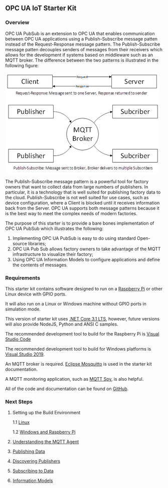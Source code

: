 ## OPC UA IoT Starter Kit
### Overview
OPC UA PubSub is an extension to OPC UA that enables communication between OPC UA applications using a Publish-Subscribe message patten instead of the Request-Response message pattern. The Publish-Subscribe message patten decouples senders of messages from their receivers which allows for the development if systems based on middleware such as an MQTT broker.  The difference between the two patterns is illustrated in the following figure:

![PubSub Overview](docs/images/image001.png "OPC UA IoT Starter Kit Context")

The Publish-Subscribe message pattern is a powerful tool for factory owners that want to collect data from large numbers of publishers. In particular, it is a technology that is well suited for publishing factory data to the cloud. Publish-Subscribe is not well suited for use cases, such as device configuration, where a Client is blocked until it receives information back from the Server. OPC UA supports both message patterns because it is the best way to meet the complex needs of modern factories. 

The purpose of this starter is to provide a bare bones implementation of OPC UA PubSub which illustrates the following:
1) Implementing OPC UA PubSub is easy to do using standard Open-source libraries;
2) OPC UA Pub Sub allows factory owners to take advantage of the MQTT infrastructure to visualize their factory;
3) Using OPC UA Information Models to configure applications and define the contents of messages. 

### Requirements
This starter kit contains software designed to run on a [Raspberry Pi](https://www.raspberrypi.org/products/raspberry-pi-4-model-b/) or other Linux device with GPIO ports.  

It will also run on a Linux or Windows machine without GPIO ports in simulation mode. 

This version of starter kit uses [.NET Core 3.1 LTS](https://dotnet.microsoft.com/download/dotnet/3.1), however, future versions will also provide NodeJS, Python and ANSI C samples. 

The recommended development tool to build for the Raspberry Pi is [Visual Studio Code](https://code.visualstudio.com/) 

The recommended development tool to build for Windows platforms is [Visual Studio 2019](https://visualstudio.microsoft.com/downloads/).

An MQTT broker is required. [Eclipse Mosquitto](https://mosquitto.org/) is used in the starter kit documentation.  

A MQTT monitoring application, such as [MQTT Spy](https://www.eclipse.org/paho/index.php?page=components/mqtt-spy/index.php), is also helpful. 

All of the code and documentation can be found on [GitHub](https://github.com/OPCF-Members/UA-IoT-StarterKit). 

### Next Steps

1. Setting up the Build Environment

    1.1 [Linux](docs/setup/linux) 

    1.2 [Windows and Raspberry Pi](docs/setup/raspberrypi) 

2. [Understanding the MQTT Agent](docs/agent)
3. [Publishing Data](docs/publishing)
4. [Discovering Publishers](docs/discovery)
5. [Subscribing to Data](docs/subscribing)
6. [Information Models](docs/models)

